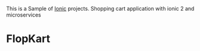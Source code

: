 This is a Sample of [Ionic](http://ionicframework.com/docs/) projects.
Shopping cart application with ionic 2 and microservices


# FlopKart
